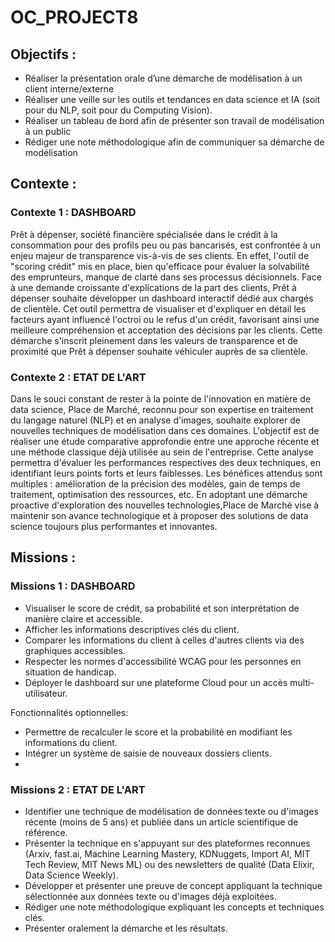 # OC_PROJECT8

## Objectifs : 
- Réaliser la présentation orale d’une démarche de modélisation à un client interne/externe
- Réaliser une veille sur les outils et tendances en data science et IA (soit pour du NLP, soit pour du Computing Vision). 
- Réaliser un tableau de bord afin de présenter son travail de modélisation à un public
- Rédiger une note méthodologique afin de communiquer sa démarche de modélisation
  
## Contexte : 
### Contexte 1 : DASHBOARD
Prêt à dépenser, société financière spécialisée dans le crédit à la consommation pour des profils peu ou pas bancarisés, est confrontée à un enjeu majeur de transparence vis-à-vis de ses clients. En effet, l'outil de "scoring crédit" mis en place, bien qu'efficace pour évaluer la solvabilité des emprunteurs, manque de clarté dans ses processus décisionnels. Face à une demande croissante d'explications de la part des clients, Prêt à dépenser souhaite développer un dashboard interactif dédié aux chargés de clientèle. Cet outil permettra de visualiser et d'expliquer en détail les facteurs ayant influencé l'octroi ou le refus d'un crédit, favorisant ainsi une meilleure compréhension et acceptation des décisions par les clients. Cette démarche s'inscrit pleinement dans les valeurs de transparence et de proximité que Prêt à dépenser souhaite véhiculer auprès de sa clientèle.

### Contexte 2 : ETAT DE L'ART
Dans le souci constant de rester à la pointe de l'innovation en matière de data science, Place de Marché, reconnu pour son expertise en traitement du langage naturel (NLP) et en analyse d'images, souhaite explorer de nouvelles techniques de modélisation dans ces domaines. L'objectif est de réaliser une étude comparative approfondie entre une approche récente et une méthode classique déjà utilisée au sein de l'entreprise. Cette analyse permettra d'évaluer les performances respectives des deux techniques, en identifiant leurs points forts et leurs faiblesses. Les bénéfices attendus sont multiples : amélioration de la précision des modèles, gain de temps de traitement, optimisation des ressources, etc. En adoptant une démarche proactive d'exploration des nouvelles technologies,Place de Marché vise à maintenir son avance technologique et à proposer des solutions de data science toujours plus performantes et innovantes.

## Missions : 
### Missions 1 : DASHBOARD
- Visualiser le score de crédit, sa probabilité et son interprétation de manière claire et accessible.
- Afficher les informations descriptives clés du client.
- Comparer les informations du client à celles d'autres clients via des graphiques accessibles.
- Respecter les normes d'accessibilité WCAG pour les personnes en situation de handicap.
- Déployer le dashboard sur une plateforme Cloud pour un accès multi-utilisateur.

Fonctionnalités optionnelles:
- Permettre de recalculer le score et la probabilité en modifiant les informations du client.
- Intégrer un système de saisie de nouveaux dossiers clients.
- 
### Missions 2 : ETAT DE L'ART
- Identifier une technique de modélisation de données texte ou d'images récente (moins de 5 ans) et publiée dans un article scientifique de référence.
- Présenter la technique en s'appuyant sur des plateformes reconnues (Arxiv, fast.ai, Machine Learning Mastery, KDNuggets, Import AI, MIT Tech Review, MIT News ML) ou des newsletters de qualité (Data Elixir, Data Science Weekly).
- Développer et présenter une preuve de concept appliquant la technique sélectionnée aux données texte ou d'images déjà exploitées.
- Rédiger une note méthodologique expliquant les concepts et techniques clés.
- Présenter oralement la démarche et les résultats.
